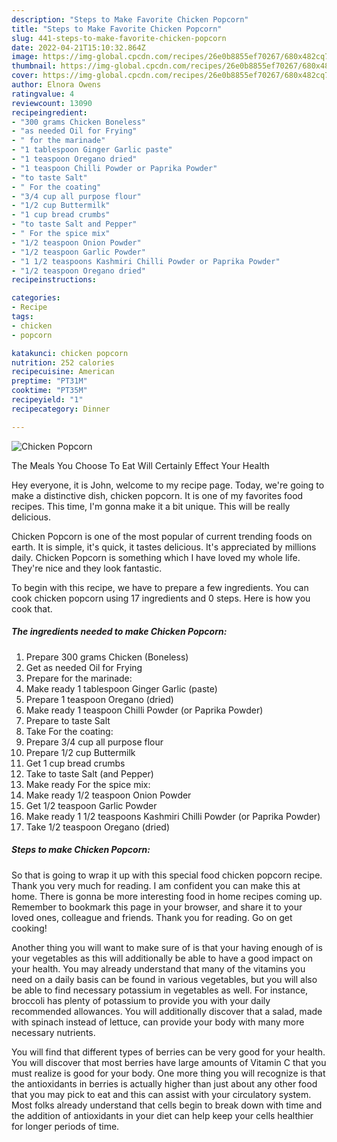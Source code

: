 ```yaml
---
description: "Steps to Make Favorite Chicken Popcorn"
title: "Steps to Make Favorite Chicken Popcorn"
slug: 441-steps-to-make-favorite-chicken-popcorn
date: 2022-04-21T15:10:32.864Z
image: https://img-global.cpcdn.com/recipes/26e0b8855ef70267/680x482cq70/chicken-popcorn-recipe-main-photo.jpg
thumbnail: https://img-global.cpcdn.com/recipes/26e0b8855ef70267/680x482cq70/chicken-popcorn-recipe-main-photo.jpg
cover: https://img-global.cpcdn.com/recipes/26e0b8855ef70267/680x482cq70/chicken-popcorn-recipe-main-photo.jpg
author: Elnora Owens
ratingvalue: 4
reviewcount: 13090
recipeingredient:
- "300 grams Chicken Boneless"
- "as needed Oil for Frying"
- " for the marinade"
- "1 tablespoon Ginger Garlic paste"
- "1 teaspoon Oregano dried"
- "1 teaspoon Chilli Powder or Paprika Powder"
- "to taste Salt"
- " For the coating"
- "3/4 cup all purpose flour"
- "1/2 cup Buttermilk"
- "1 cup bread crumbs"
- "to taste Salt and Pepper"
- " For the spice mix"
- "1/2 teaspoon Onion Powder"
- "1/2 teaspoon Garlic Powder"
- "1 1/2 teaspoons Kashmiri Chilli Powder or Paprika Powder"
- "1/2 teaspoon Oregano dried"
recipeinstructions:

categories:
- Recipe
tags:
- chicken
- popcorn

katakunci: chicken popcorn 
nutrition: 252 calories
recipecuisine: American
preptime: "PT31M"
cooktime: "PT35M"
recipeyield: "1"
recipecategory: Dinner

---
```



![Chicken Popcorn](https://img-global.cpcdn.com/recipes/26e0b8855ef70267/680x482cq70/chicken-popcorn-recipe-main-photo.jpg)

The Meals You Choose To Eat Will Certainly Effect Your Health

Hey everyone, it is John, welcome to my recipe page. Today, we're going to make a distinctive dish, chicken popcorn. It is one of my favorites food recipes. This time, I'm gonna make it a bit unique. This will be really delicious.



Chicken Popcorn is one of the most popular of current trending foods on earth. It is simple, it's quick, it tastes delicious. It's appreciated by millions daily. Chicken Popcorn is something which I have loved my whole life. They're nice and they look fantastic.


To begin with this recipe, we have to prepare a few ingredients. You can cook chicken popcorn using 17 ingredients and 0 steps. Here is how you cook that.

<!--inarticleads1-->

##### The ingredients needed to make Chicken Popcorn:

1. Prepare 300 grams Chicken (Boneless)
1. Get as needed Oil for Frying
1. Prepare  for the marinade:
1. Make ready 1 tablespoon Ginger Garlic (paste)
1. Prepare 1 teaspoon Oregano (dried)
1. Make ready 1 teaspoon Chilli Powder (or Paprika Powder)
1. Prepare to taste Salt
1. Take  For the coating:
1. Prepare 3/4 cup all purpose flour
1. Prepare 1/2 cup Buttermilk
1. Get 1 cup bread crumbs
1. Take to taste Salt (and Pepper)
1. Make ready  For the spice mix:
1. Make ready 1/2 teaspoon Onion Powder
1. Get 1/2 teaspoon Garlic Powder
1. Make ready 1 1/2 teaspoons Kashmiri Chilli Powder (or Paprika Powder)
1. Take 1/2 teaspoon Oregano (dried)




<!--inarticleads2-->

##### Steps to make Chicken Popcorn:





So that is going to wrap it up with this special food chicken popcorn recipe. Thank you very much for reading. I am confident you can make this at home. There is gonna be more interesting food in home recipes coming up. Remember to bookmark this page in your browser, and share it to your loved ones, colleague and friends. Thank you for reading. Go on get cooking!

Another thing you will want to make sure of is that your having enough of is your vegetables as this will additionally be able to have a good impact on your health. You may already understand that many of the vitamins you need on a daily basis can be found in various vegetables, but you will also be able to find necessary potassium in vegetables as well. For instance, broccoli has plenty of potassium to provide you with your daily recommended allowances. You will additionally discover that a salad, made with spinach instead of lettuce, can provide your body with many more necessary nutrients.

You will find that different types of berries can be very good for your health. You will discover that most berries have large amounts of Vitamin C that you must realize is good for your body. One more thing you will recognize is that the antioxidants in berries is actually higher than just about any other food that you may pick to eat and this can assist with your circulatory system. Most folks already understand that cells begin to break down with time and the addition of antioxidants in your diet can help keep your cells healthier for longer periods of time.
